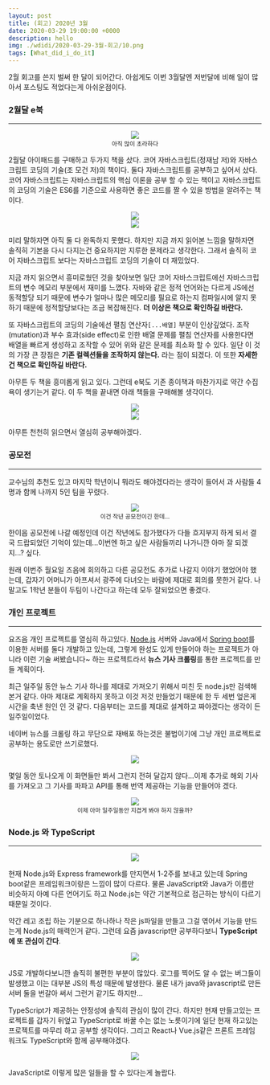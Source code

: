 ```yaml
---
layout: post
title: (회고) 2020년 3월
date: 2020-03-29 19:00:00 +0000
description: hello
img: ./wdidi/2020-03-29-3월-회고/10.png
tags: [What_did_i_do_it]
---
```


2월 회고를 쓴지 벌써 한 달이 되어간다. 아쉽게도 이번 3월달엔 저번달에 비해 일이 많아서 포스팅도 적었다는게 아쉬운점이다.

### 2월달 e북

---

<center><img src="/assets/img/wdidi/2020-03-29-3월-회고/1.png"></center>
<center><small>아직 많이 초라하다</small></center>

2월달 아이패드를 구매하고 두가지 책을 샀다. 코어 자바스크립트(정재남 저)와 자바스크립트 코딩의 기술(조 모건 저)의 책이다. 둘다 자바스크립트를 공부하고 싶어서 샀다. 코어 자바스크립트는 자바스크립트의 핵심 이론을 공부 할 수 있는 책이고 자바스크립트의 코딩의 기술은 ES6를 기준으로 사용하면 좋은 코드를 짤 수 있을 방법을 알려주는 책이다.

<center><img src="/assets/img/wdidi/2020-03-29-3월-회고/2.png"></center>

<center><img src="/assets/img/wdidi/2020-03-29-3월-회고/3.png"></center>

미리 말하자면 아직 둘 다 완독하지 못했다. 하지만 지금 까지 읽어본 느낌을 말하자면 솔직히 기본을 다시 다지는건 중요하지만 지루한 문제라고 생각한다. 그래서 솔직히 코어 자바스크립트 보다는 자바스크립트 코딩의 기술이 더 재밌었다.

지금 까지 읽으면서 흥미로웠던 것을 찾아보면 일단 코어 자바스크립트에선 자바스크립트의 변수 메모리 부분에서 재미를 느꼈다. 자바와 같은 정적 언어와는 다르게 JS에선 동적할당 되기 때문에 변수가 얼마나 많은 메모리를 필요로 하는지 컴파일시에 알지 못하기 때문에 정적할당보다는 조금 복잡해진다. **더 이상은 책으로 확인하길 바란다.**

또 자바스크립트의 코딩의 기술에선 펼침 연산자`[...배열]` 부분이 인상깊었다. 조작(mutation)과 부수 효과(side effect)로 인한 배열 문제를 펼침 연산자를 사용한다면 배열을 빠르게 생성하고 조작할 수 있어 위와 같은 문제를 최소화 할 수 있다. 일단 이 것의 가장 큰 장점은 **기존 컬렉션들을 조작하지 않는다.** 라는 점이 되겠다. 이 또한 **자세한건 책으로 확인하길 바란다.**

아무튼 두 책을 흥미롭게 읽고 있다. 그런데 e북도 기존 종이책과 마찬가지로 약간 수집욕이 생기는거 같다. 이 두 책을 끝내면 아래 책들을 구매해볼 생각이다.

<center><img src="/assets/img/wdidi/2020-03-29-3월-회고/4.png"></center>

<center><img src="/assets/img/wdidi/2020-03-29-3월-회고/5.png"></center>

아무튼 천천히 읽으면서 열심히 공부해야겠다.

### 공모전

---

교수님의 추천도 있고 마지막 학년이니 뭐라도 해야겠다라는 생각이 들어서 과 사람들 4명과 함께 나까지 5인 팀을 꾸렸다.

<center><img src="/assets/img/wdidi/2020-03-29-3월-회고/6.png"></center>
<center><small>이건 작년 공모전이긴 한데...</small></center>

한이음 공모전에 나갈 예정인데 이건 작년에도 참가했다가 다들 흐지부지 하게 되서 결국 드랍되었던 기억이 있는데...이번엔 하고 싶은 사람들끼리 나가니깐 아마 잘 되겠지...? 싶다.

원래 이번주 월요일 즈음에 회의하고 다른 공모전도 추가로 나갈지 이야기 했었어야 했는데, 갑자기 어머니가 아프셔서 광주에 다녀오는 바람에 제대로 회의를 못한거 같다. 나말고도 1학년 분들이 두팀이 나간다고 하는데 모두 잘되었으면 좋겠다.

### 개인 프로젝트

---

요즈음 개인 프로젝트를 열심히 하고있다. [Node.js](https://github.com/doncolmi/news) 서버와 Java에서 [Spring boot](https://github.com/doncolmi/newsj)를 이용한 서버를 둘다 개발하고 있는데, 그렇게 완성도 있게 만들어야 하는 프로젝트가 아니라 이런 기술 써봤습니다~ 하는 프로젝트라서 **뉴스 기사 크롤링**를 통한 프로젝트를 만들 계획이다.

최근 일주일 동안 뉴스 기사 하나를 제대로 가져오기 위해서 미친 듯 node.js만 검색해본거 같다. 아마 제대로 계획하지 못하고 이것 저것 만들었기 때문에 한 두 세번 엎은게 시간을 축낸 원인 인 것 같다. 다음부터는 코드를 제대로 설계하고 짜야겠다는 생각이 든 일주일이었다.

네이버 뉴스를 크롤링 하고 무단으로 재배포 하는것은 불법이기에 그냥 개인 프로젝트로 공부하는 용도로만 쓰기로했다.

<center><img src="/assets/img/wdidi/2020-03-29-3월-회고/7.png"></center>

몇일 동안 토나오게 이 화면들만 봐서 그런지 전혀 달갑지 않다...이제 추가로 해외 기사를 가져오고 그 기사를 파파고 API를 통해 번역 제공하는 기능을 만들어야 겠다.

<center><img src="/assets/img/wdidi/2020-03-29-3월-회고/8.png"></center>
<center><small>이제 아마 일주일동안 지겹게 봐야 하지 않을까?</small></center>

### Node.js 와 TypeScript

---

<center><img src="/assets/img/wdidi/2020-03-29-3월-회고/9.png"></center>

현재 Node.js와 Express framework를 만지면서 1-2주를 보내고 있는데 Spring boot같은 프레임워크이랑은 느낌이 많이 다르다. 물론 JavaScript와 Java가 이름만 비슷하지 아예 다른 언어기도 하고 Node.js는 약간 기본적으로 접근하는 방식이 다르기 때문일 것이다.

약간 레고 조립 하는 기분으로 하나하나 작은 js파일을 만들고 그걸 엮어서 기능을 만드는게 Node.js의 매력인거 같다. 그런데 요즘 javascript만 공부하다보니 **TypeScript에 또 관심이 간다**.

<center><img src="/assets/img/wdidi/2020-03-29-3월-회고/10.png"></center>

JS로 개발하다보니깐 솔직히 불편한 부분이 많았다. 로그를 찍어도 알 수 없는 버그들이 발생했고 이는 대부분 JS의 특성 때문에 발생한다. 물론 내가 java와 javascript로 만든 서버 둘을 번갈아 써서 그런거 같기도 하지만...

TypeScript가 제공하는 안정성에 솔직히 관심이 많이 간다. 하지만 현재 만들고있는 프로젝트를 갑자기 뒤엎고 TypeScript로 바꿀 수는 없는 노릇이기에 일단 현재 하고있는 프로젝트를 마무리 하고 공부할 생각이다. 그리고 React나 Vue.js같은 프론트 프레임워크도 TypeScript와 함께 공부해야겠다.

<center><img src="/assets/img/wdidi/2020-03-29-3월-회고/11.png"></center>

JavaScript로 이렇게 많은 일들을 할 수 있다는게 놀랍다.
